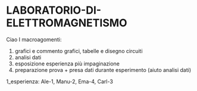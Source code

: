 # LABORATORIO-DI-ELETTROMAGNETISMO
Ciao 
I macroagomenti:
1) grafici e commento grafici, tabelle e disegno circuiti
2) analisi dati 
3) esposizione esperienza più impaginazione
4) preparazione prova + presa dati durante esperimento (aiuto analisi dati)

1_esperienza: Ale-1, Manu-2, Ema-4, Carl-3 